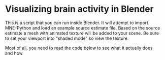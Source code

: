 Visualizing brain activity in Blender
=====================================

This is a script that you can run inside Blender. It will attempt to import
MNE-Python and load an example source estimate file. Based on the source
estimate a mesh with animated texture will be added to your scene. Be sure to
set your viewport into "shaded mode" so view the texture.

Most of all, you need to read the code below to see what it actually does and
how.
